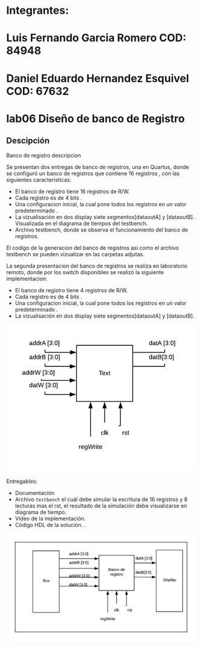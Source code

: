 
# Integrantes:

# Luis Fernando Garcia Romero COD: 84948 
# Daniel Eduardo Hernandez Esquivel COD: 67632 

# lab06 Diseño de banco de Registro

## Descipción    
Banco de registro descripcion   

Se presentan dos entregas de banco de registros, una en Quartus, donde se configuró un banco de registros que contiene 16 registros , con las siguientes caracteristicas:

* El banco de registro tiene 16 registros de R/W.
* Cada registro es de 4 bits .
* Una configuracion inicial, la cual  pone  todos los registros en un valor predeterminado .
* La vizualisación en dos display siete segmentos[dataoutA] y [dataoutB].  Visualizada en el diagrama de tiempos del testbench.
* Archivo testbench, donde se observa el funcionamiento del banco de registros.

El codigo de la generacion del banco de registros asi como el archivo testbench se pueden vizualizar en las carpetas adjutas.

La segunda presentacion del banco de registros se realiza en laboratorio remoto, donde por los switch disponibles se realizó la siguiente implementacion:


* El banco de registro tiene 4 registros de R/W. 
* Cada registro es de 4 bits .
* Una configuracion inicial, la cual  pone  todos los registros en un valor predeterminado .
* La vizualisación en dos display siete segmentos[dataoutA] y [dataoutB]. 



![cn](https://github.com/Fabeltranm/SPARTAN6-ATMEGA-MAX5864/blob/master/lab/lab07-BancosRgistro/doc/caja%20negra.png)






Entregables:

* Documentación
* Archivo `testbench` el cuál debe simular la escritura de 16 registros y 8 lecturas mas el rst, el resultado de la simulación debe visualizarse en diagrama de tiempo.
* Vídeo de la implementación.
* Código HDL de la solución.
.

 ![caja](https://github.com/Fabeltranm/SPARTAN6-ATMEGA-MAX5864/blob/master/lab/lab07-BancosRgistro/doc/banco%20registro.png)

